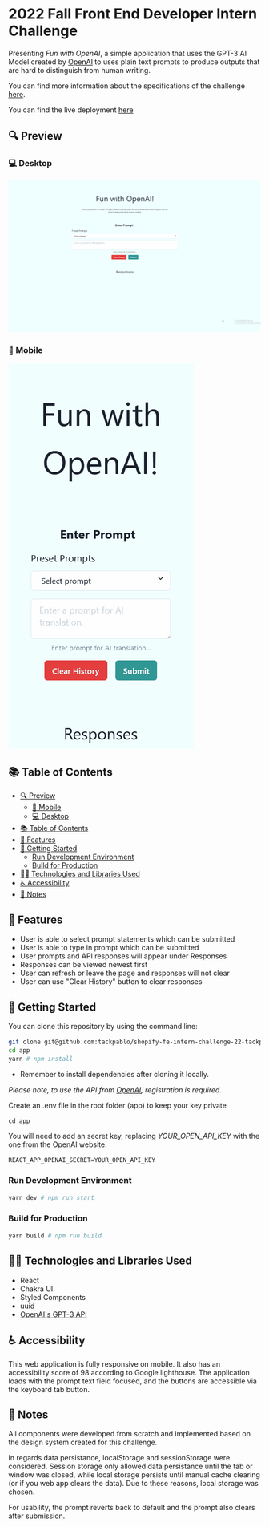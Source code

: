 # 2022 Fall Front End Developer Intern Challenge

Presenting _Fun with OpenAI_, a simple application that uses the GPT-3 AI Model created by [OpenAI](https://openai.com/api/) to uses plain text prompts to produce outputs that are hard to distinguish from human writing.

You can find more information about the specifications of the challenge [here](https://docs.google.com/document/d/1O7mCynsz_cBXkEaCFGSZAuvAOY84QVq35l20xJwjOYg/edit).

You can find the live deployment [here](https://shopify22-pablo-frontend-chal.netlify.app/)

## 🔍 Preview

### 💻 Desktop

![Desktop Preview](src/images/DesktopView.gif)

### 📱 Mobile

![Mobile Preview](src/images/MobileView.gif)

## 📚 Table of Contents

- [🔍 Preview](#-preview)
  - [📱 Mobile](#-mobile)
  - [💻 Desktop](#-desktop)
- [📚 Table of Contents](#-table-of-contents)
- [🚀 Features](#-features)
- [🔧 Getting Started](#-getting-started)
  - [Run Development Environment](#run-development-environment)
  - [Build for Production](#build-for-production)
- [👩‍💻 Technologies and Libraries Used](#-technologies-and-libraries-used)
- [♿ Accessibility](#-accessibility)
- [📝 Notes](#-notes)

## 🚀 Features

- User is able to select prompt statements which can be submitted
- User is able to type in prompt which can be submitted
- User prompts and API responses will appear under Responses
- Responses can be viewed newest first
- User can refresh or leave the page and responses will not clear
- User can use "Clear History" button to clear responses

## 🔧 Getting Started

You can clone this repository by using the command line:

```bash
git clone git@github.com:tackpablo/shopify-fe-intern-challenge-22-tackpablo.git app
cd app
yarn # npm install
```

- Remember to install dependencies after cloning it locally.

_Please note, to use the API from [OpenAI](https://openai.com/api/), registration is required._

Create an .env file in the root folder (app) to keep your key private

```
cd app
```

You will need to add an secret key, replacing _YOUR_OPEN_API_KEY_ with the one from the OpenAI website.

```
REACT_APP_OPENAI_SECRET=YOUR_OPEN_API_KEY
```

### Run Development Environment

```bash
yarn dev # npm run start
```

### Build for Production

```bash
yarn build # npm run build
```

## 👩‍💻 Technologies and Libraries Used

- React
- Chakra UI
- Styled Components
- uuid
- [OpenAI's GPT-3 API](https://openai.com/api/)

## ♿ Accessibility

This web application is fully responsive on mobile. It also has an accessibility score of 98 according to Google lighthouse. The application loads with the prompt text field focused, and the buttons are accessible via the keyboard tab button.

## 📝 Notes

All components were developed from scratch and implemented based on the design system created for this challenge.

In regards data persistance, localStorage and sessionStorage were considered. Session storage only allowed data persistance until the tab or window was closed, while local storage persists until manual cache clearing (or if you web app clears the data). Due to these reasons, local storage was chosen.

For usability, the prompt reverts back to default and the prompt also clears after submission.
